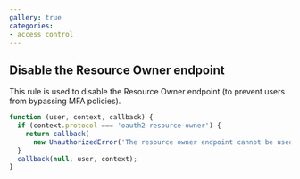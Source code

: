 ```yaml
---
gallery: true
categories:
- access control
---
```


## Disable the Resource Owner endpoint

This rule is used to disable the Resource Owner endpoint (to prevent users from bypassing MFA policies).

```js
function (user, context, callback) {
  if (context.protocol === 'oauth2-resource-owner') {
    return callback(
      new UnauthorizedError('The resource owner endpoint cannot be used.'));
  }
  callback(null, user, context);
}
```
